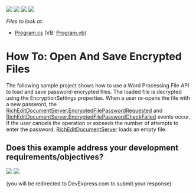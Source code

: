 <!-- default badges list -->
![](https://img.shields.io/endpoint?url=https://codecentral.devexpress.com/api/v1/VersionRange/184084298/19.1.3%2B)
[![](https://img.shields.io/badge/Open_in_DevExpress_Support_Center-FF7200?style=flat-square&logo=DevExpress&logoColor=white)](https://supportcenter.devexpress.com/ticket/details/T830413)
[![](https://img.shields.io/badge/📖_How_to_use_DevExpress_Examples-e9f6fc?style=flat-square)](https://docs.devexpress.com/GeneralInformation/403183)
[![](https://img.shields.io/badge/💬_Leave_Feedback-feecdd?style=flat-square)](#does-this-example-address-your-development-requirementsobjectives)
<!-- default badges end -->
<!-- default file list -->
*Files to look at*:

* [Program.cs](./CS/word-processing-encryption/Program.cs) (VB: [Program.vb](./VB/word-processing-encryption/Program.vb))
<!-- default file list end -->

# How To: Open And Save Encrypted Files

The following sample project shows how to use a Word Processing File API to load and save password-encrypted files. The loaded file is decrypted using the EncryptionSettings properties. When a user re-opens the file with a new password, the [RichEditDocumentServer.EncryptedFilePasswordRequested](https://docs.devexpress.com/OfficeFileAPI/DevExpress.XtraRichEdit.RichEditDocumentServer.EncryptedFilePasswordRequested?v=19.1) and [RichEditDocumentServer.EncryptedFilePasswordCheckFailed](https://docs.devexpress.com/OfficeFileAPI/DevExpress.XtraRichEdit.RichEditDocumentServer.EncryptedFilePasswordCheckFailed?v=19.1) events occur. If the user cancels the operation or exceeds the number of attempts to enter the password, [RichEditDocumentServer](https://docs.devexpress.com/OfficeFileAPI/DevExpress.XtraRichEdit.RichEditDocumentServer?v=19.1) loads an empty file.
<!-- feedback -->
## Does this example address your development requirements/objectives?

[<img src="https://www.devexpress.com/support/examples/i/yes-button.svg"/>](https://www.devexpress.com/support/examples/survey.xml?utm_source=github&utm_campaign=word-document-api-open-and-save-encrypted-files&~~~was_helpful=yes) [<img src="https://www.devexpress.com/support/examples/i/no-button.svg"/>](https://www.devexpress.com/support/examples/survey.xml?utm_source=github&utm_campaign=word-document-api-open-and-save-encrypted-files&~~~was_helpful=no)

(you will be redirected to DevExpress.com to submit your response)
<!-- feedback end -->
